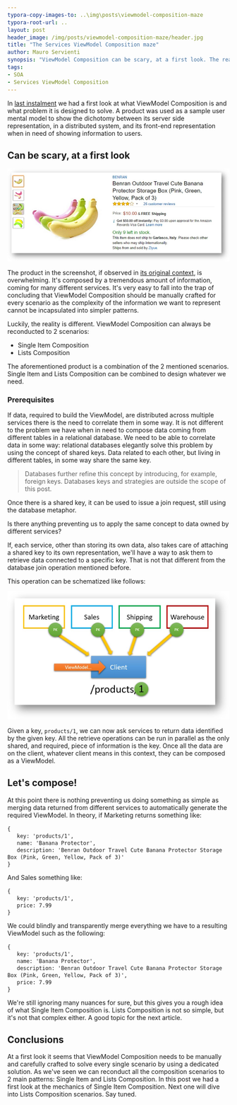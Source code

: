 ```yaml
---
typora-copy-images-to: ..\img\posts\viewmodel-composition-maze
typora-root-url: ..
layout: post
header_image: /img/posts/viewmodel-composition-maze/header.jpg
title: "The Services ViewModel Composition maze"
author: Mauro Servienti
synopsis: "ViewModel Composition can be scary, at a first look. The real world, we deal with every day, is complex as the information we manage are complex. Do we need to manually craft dedicated solutions or can we extract reusable patterns? There is always an exit to the maze."
tags:
- SOA
- Services ViewModel Composition
---
```


In [last instalment](/2019/02/06/what-is-services-viewmodel-composition-again.html) we had a first look at what ViewModel Composition is and what problem it is designed to solve. A product was used as a sample user mental model to show the dichotomy between its server side representation, in a distributed system, and its front-end representation when in need of showing information to users.

## Can be scary, at a first look

![a-product](/img/posts/viewmodel-composition-maze/a-product.jpg#responsive)

The product in the screenshot, if observed in [its original context](https://www.amazon.com/Benran-Outdoor-Travel-Protector-Storage/dp/B013QXJ3OQ/), is overwhelming. It's composed by a tremendous amount of information, coming for many different services. It's very easy to fall into the trap of concluding that ViewModel Composition should be manually crafted for every scenario as the complexity of the information we want to represent cannot be incapsulated into simpler patterns.

Luckily, the reality is different. ViewModel Composition can always be reconducted to 2 scenarios:

* Single Item Composition
* Lists Composition

The aforementioned product is a combination of the 2 mentioned scenarios. Single Item and Lists Composition can be combined to design whatever we need.

### Prerequisites

If data, required to build the ViewModel, are distributed across multiple services there is the need to correlate them in some way. It is not different to the problem we have when in need to compose data coming from different tables in a relational database. We need to be able to correlate data in some way: relational databases elegantly solve this problem by using the concept of shared keys. Data related to each other, but living in different tables, in some way share the same key.

> Databases further refine this concept by introducing, for example, foreign keys. Databases keys and strategies are outside the scope of this post.

Once there is a shared key, it can be used to issue a join request, still using the database metaphor.

Is there anything preventing us to apply the same concept to data owned by different services?

If, each service, other than storing its own data, also takes care of attaching a shared key to its own representation, we'll have a way to ask them to retrieve data connected to a specific key. That is not that different from the database join operation mentioned before.

This operation can be schematized like follows:

![a-composed-product](/img/posts/viewmodel-composition-maze/a-composed-product.jpg#responsive)

Given a key, `products/1`, we can now ask services to return data identified by the given key. All the retrieve operations can be run in parallel as the only shared, and required, piece of information is the key. Once all the data are on the client, whatever client means in this context, they can be composed as a ViewModel.

## Let's compose!

At this point there is nothing preventing us doing something as simple as merging data returned from different services to automatically generate the required ViewModel. In theory, if Marketing returns something like:

```
{
   key: 'products/1',
   name: 'Banana Protector',
   description: 'Benran Outdoor Travel Cute Banana Protector Storage Box (Pink, Green, Yellow, Pack of 3)'
}
```

And Sales something like:

```
{
   key: 'products/1',
   price: 7.99
}
```

We could blindly and transparently merge everything we have to a resulting ViewModel such as the following:

```
{
   key: 'products/1',
   name: 'Banana Protector',
   description: 'Benran Outdoor Travel Cute Banana Protector Storage Box (Pink, Green, Yellow, Pack of 3)',
   price: 7.99
}
```

We're still ignoring many nuances for sure, but this gives you a rough idea of what Single Item Composition is. Lists Composition is not so simple, but it's not that complex either. A good topic for the next article.

## Conclusions

At a first look it seems that ViewModel Composition needs to be manually and carefully crafted to solve every single scenario by using a dedicated solution. As we've seen we can reconduct all the composition scenarios to 2 main patterns: Single Item and Lists Composition. In this post we had a first look at the mechanics of Single Item Composition. Next one will dive into Lists Composition scenarios. Say tuned.
